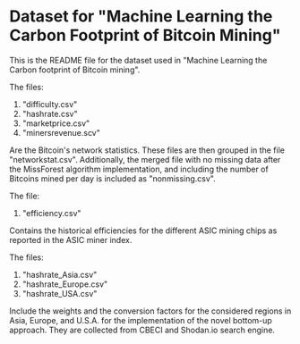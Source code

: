 # Dataset for "Machine Learning the Carbon Footprint of Bitcoin Mining"

This is the README file for the dataset used in "Machine Learning the Carbon footprint of Bitcoin mining". 

The files: 

1) "difficulty.csv"
2) "hashrate.csv"
3) "marketprice.csv"
4) "minersrevenue.scv"

Are the Bitcoin's network statistics. These files are then grouped in the file "networkstat.csv". Additionally, the merged file with no missing data after the MissForest algorithm implementation, and including the number of Bitcoins mined per day is included as "nonmissing.csv". 

The file: 

1) "efficiency.csv"

Contains the historical efficiencies for the different ASIC mining chips as reported in the ASIC miner index. 

The files: 

1) "hashrate_Asia.csv"
2) "hashrate_Europe.csv"
3) "hashrate_USA.csv"

Include the weights and the conversion factors for the considered regions in Asia, Europe, and U.S.A. for the implementation of the novel bottom-up approach. They are collected from CBECI and Shodan.io search engine. 
